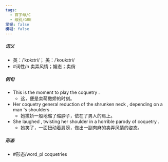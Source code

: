 ```yaml
---
tags:
  - 首字母/C
  - 级别/GRE
掌握: false
模糊: false
---
```

##### 词义
- 英：/ˈkɒkɪtri/； 美：/ˈkoʊkɪtri/
- #词性/n  卖弄风情；媚态；卖俏
##### 例句
- This is the moment to play the coquetry .
	- 这，便是卖萌撒娇的时刻。
- Her coquetry general reduction of the shrunken neck , depending on a man 's shoulders .
	- 她撒娇一般地缩了缩脖子，依在了男人的肩上。
- She laughed , twisting her shoulder in a horrible parody of coquetry .
	- 她笑了，一面扭动着肩膀，做出一副肉麻的卖弄风情的姿态。
##### 形态
- #形态/word_pl coquetries
